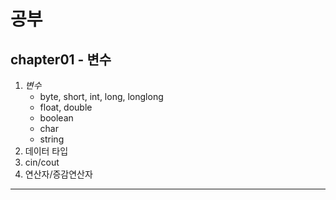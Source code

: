# 공부

## chapter01 - 변수

1. _변수_
    - byte, short, int, long, longlong
    - float, double
    - boolean
    - char
    - string
2. 데이터 타입
3. cin/cout
4. 연산자/증감연산자
---
